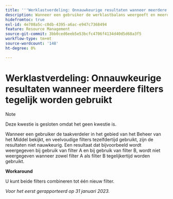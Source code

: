 ```yaml
---
title: '''Werklastverdeling: Onnauwkeurige resultaten wanneer meerdere filters tegelijk worden gebruikt.'
description: Wanneer een gebruiker de werklastbalans weergeeft en meerdere filters tegelijk gebruikt, zijn de resultaten niet nauwkeurig. Een resultaat dat bijvoorbeeld wordt weergegeven bij gebruik van filter A en bij gebruik van filter B, wordt niet weergegeven wanneer zowel filter A als filter B tegelijkertijd worden gebruikt.
hidefromtoc: true
exl-id: 4e708a5c-c0db-4395-a6ac-e947c7368494
feature: Resource Management
source-git-commit: 3bb0ced6eeb5e53bcfc4706f4134d40d5d68a3f5
workflow-type: tm+mt
source-wordcount: '148'
ht-degree: 0%

---
```


# Werklastverdeling: Onnauwkeurige resultaten wanneer meerdere filters tegelijk worden gebruikt

>[!NOTE]
>
>Deze kwestie is gesloten omdat het geen kwestie is.

Wanneer een gebruiker de taakverdeler in het gebied van het Beheer van het Middel bekijkt, en veelvoudige filters tezelfdertijd gebruikt, zijn de resultaten niet nauwkeurig. Een resultaat dat bijvoorbeeld wordt weergegeven bij gebruik van filter A en bij gebruik van filter B, wordt niet weergegeven wanneer zowel filter A als filter B tegelijkertijd worden gebruikt.

**Workaround**

U kunt beide filters combineren tot één nieuw filter.

_Voor het eerst gerapporteerd op 31 januari 2023._
